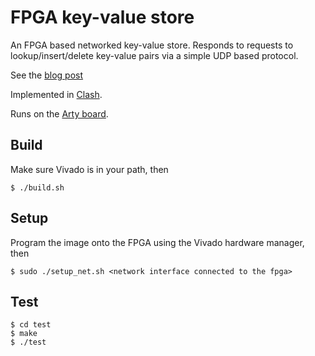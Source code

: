 # FPGA key-value store

An FPGA based networked key-value store. Responds to requests to lookup/insert/delete key-value pairs via a simple UDP based protocol.

See the [blog post](https://adamwalker.github.io/Building-FPGA-KVS/)

Implemented in [Clash](https://clash-lang.org/).

Runs on the [Arty board](https://store.digilentinc.com/arty-a7-artix-7-fpga-development-board-for-makers-and-hobbyists/).

## Build

Make sure Vivado is in your path, then

```
$ ./build.sh
```

## Setup

Program the image onto the FPGA using the Vivado hardware manager, then

```
$ sudo ./setup_net.sh <network interface connected to the fpga>
```

## Test

```
$ cd test
$ make
$ ./test
```
